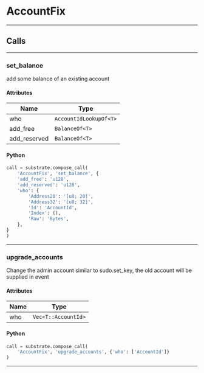 
# AccountFix

---------
## Calls

---------
### set_balance
add some balance of an existing account
#### Attributes
| Name | Type |
| -------- | -------- | 
| who | `AccountIdLookupOf<T>` | 
| add_free | `BalanceOf<T>` | 
| add_reserved | `BalanceOf<T>` | 

#### Python
```python
call = substrate.compose_call(
    'AccountFix', 'set_balance', {
    'add_free': 'u128',
    'add_reserved': 'u128',
    'who': {
        'Address20': '[u8; 20]',
        'Address32': '[u8; 32]',
        'Id': 'AccountId',
        'Index': (),
        'Raw': 'Bytes',
    },
}
)
```

---------
### upgrade_accounts
Change the admin account
similar to sudo.set_key, the old account will be supplied in event
#### Attributes
| Name | Type |
| -------- | -------- | 
| who | `Vec<T::AccountId>` | 

#### Python
```python
call = substrate.compose_call(
    'AccountFix', 'upgrade_accounts', {'who': ['AccountId']}
)
```

---------